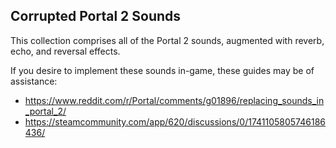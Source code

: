 ## Corrupted Portal 2 Sounds

This collection comprises all of the Portal 2 sounds, augmented with reverb, echo, and reversal effects.

If you desire to implement these sounds in-game, these guides may be of assistance:
* https://www.reddit.com/r/Portal/comments/g01896/replacing_sounds_in_portal_2/
* https://steamcommunity.com/app/620/discussions/0/1741105805746186436/


